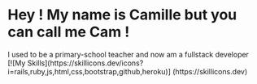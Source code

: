 <h1>Hey ! My name is Camille but you can call me Cam !</h1>
I used to be a primary-school teacher and now am a fullstack developer<br>
[![My Skills](https://skillicons.dev/icons?i=rails,ruby,js,html,css,bootstrap,github,heroku)] (https://skillicons.dev)
